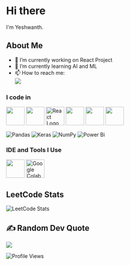 # Hi there

I'm Yeshwanth.

## About Me

- 🔭 I’m currently working on React Project
- 🌱 I’m currently learning AI and ML
- 📫 How to reach me:
<br />[<img src="https://img.shields.io/badge/Gmail-D14836?style=for-the-badge&logo=gmail&logoColor=white" />](mailto:anbumaniyeshwanth@gmail.com)

### I code in

<div>
<img height="50" width="50" src="https://img.icons8.com/color/48/000000/python.png" />
<img height="50" width="50" src="https://img.icons8.com/color/48/000000/java-coffee-cup-logo.png" />
<img height="50" width="50" src="https://img.icons8.com/color/48/000000/react-native.png" alt="React Logo"/>
<img height="50" width="50" src="https://img.icons8.com/color/48/000000/html-5.png" />
<img height="50" width="50" src="https://img.icons8.com/color/48/000000/css3.png" />
<img height="50" width="50" src="https://img.icons8.com/color/48/000000/javascript.png"/>
</div>

![Pandas](https://img.shields.io/badge/pandas-%23150458.svg?style=for-the-badge&logo=pandas&logoColor=white)
![Keras](https://img.shields.io/badge/Keras-%23D00000.svg?style=for-the-badge&logo=Keras&logoColor=white)
![NumPy](https://img.shields.io/badge/numpy-%23013243.svg?style=for-the-badge&logo=numpy&logoColor=white) 
![Power Bi](https://img.shields.io/badge/power_bi-F2C811?style=for-the-badge&logo=powerbi&logoColor=black)


### IDE and Tools I Use
<div>
<img height="50" width="50" src="https://img.icons8.com/color/48/000000/visual-studio-code-2019.png"/>
<img height="50" width="50" src="https://upload.wikimedia.org/wikipedia/commons/d/d0/Google_Colaboratory_SVG_Logo.svg" alt="Google Colab Icon">
</div>

## LeetCode Stats
![LeetCode Stats](https://leetcode.card.workers.dev/Yeshwanth-115?theme=auto&font=baloo&extension=null)

## ✍️ Random Dev Quote
![](https://quotes-github-readme.vercel.app/api?type=horizontal&theme=radical)

![Profile Views](https://komarev.com/ghpvc/?username=Yeshwanth-A05&style=for-the-badge&color=blueviolet&label=Visitors&labelColor=1A1A1A&logoColor=white&labelPad=10&logoPad=5&borderColor=red&borderWidth=2&shadow=5)
